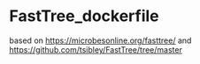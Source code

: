 # FastTree_dockerfile
based on https://microbesonline.org/fasttree/ and https://github.com/tsibley/FastTree/tree/master

